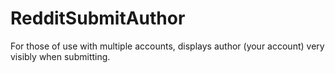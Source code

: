 # RedditSubmitAuthor
For those of use with multiple accounts, displays author (your account) very visibly when submitting.
